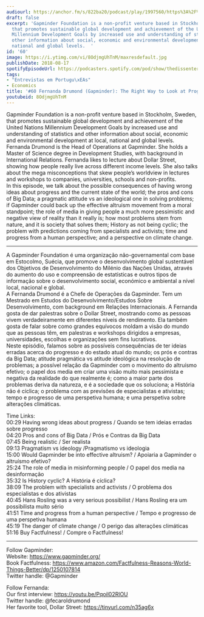 ```yaml
---
audiourl: https://anchor.fm/s/822ba20/podcast/play/1997560/https%3A%2F%2Fd3ctxlq1ktw2nl.cloudfront.net%2Fproduction%2F2018-11-28%2F7651377-44100-2-1780779145e2b.mp3
draft: false
excerpt: 'Gapminder Foundation is a non-profit venture based in Stockholm, Sweden,
  that promotes sustainable global development and achievement of the United Nations
  Millennium Development Goals by increased use and understanding of statistics and
  other information about social, economic and environmental development at local,
  national and global levels.  '
id: '60'
image: https://i.ytimg.com/vi/8OdjmgUhTnM/maxresdefault.jpg
publishDate: 2018-08-17
spotifyEpisodeUrl: https://podcasters.spotify.com/pod/show/thedissenter/episodes/60-Fernanda-Drumond-Gapminder-The-Right-Way-to-Look-at-Progress-e2rf9o
tags:
- "Entrevistas em Portugu\xEAs"
- Economics
title: '#60 Fernanda Drumond (Gapminder): The Right Way to Look at Progress'
youtubeid: 8OdjmgUhTnM
---
```

<div class="timelinks">

Gapminder Foundation is a non-profit venture based in Stockholm, Sweden, that promotes sustainable global development and achievement of the United Nations Millennium Development Goals by increased use and understanding of statistics and other information about social, economic and environmental development at local, national and global levels.  
Fernanda Drumond is the Head of Operations at Gapminder. She holds a Master of Science degree in Development Studies, with background in International Relations. Fernanda likes to lecture about Dollar Street, showing how people really live across different income levels. She also talks about the mega misconceptions that skew people’s worldview in lectures and workshops to companies, universities, schools and non-profits.  
In this episode, we talk about the possible consequences of having wrong ideas about progress and the current state of the world; the pros and cons of Big Data; a pragmatic attitude vs an ideological one in solving problems; if Gapminder could back up the effective altruism movement from a moral standpoint; the role of media in giving people a much more pessimistic and negative view of reality than it really is; how most problems stem from nature, and it is society that solves them; History as not being cyclic; the problem with predictions coming from specialists and activists; time and progress from a human perspective; and a perspective on climate change.   

---

A Gapminder Foundation é uma organização não-governamental com base em Estocolmo, Suécia, que promove o desenvolvimento global sustentável dos Objetivos de Desenvolvimento do Milénio das Nações Unidas, através do aumento do uso e compreensão de estatísticas e outros tipos de informação sobre o desenvolvimento social, económico e ambiental a nível local, nacional e global.  
A Fernanda Drumond é a Chefe de Operações da Gapminder. Tem um Mestrado em Estudos do Desenvolvimento/Estudos Sobre Desenvolvimento, com background em Relações Internacionais. A Fernanda gosta de dar palestras sobre o Dollar Street, mostrando como as pessoas vivem verdadeiramente em diferentes níveis de rendimento. Ela também gosta de falar sobre como grandes equívocos moldam a visão do mundo que as pessoas têm, em palestras e workshops dirigidos a empresas, universidades, escolhas e organizações sem fins lucrativos.  
Neste episódio, falamos sobre as possíveis consequências de ter ideias erradas acerca do progresso e do estado atual do mundo; os prós e contras da Big Data; atitude pragmática vs atitude ideológica na resolução de problemas; a possível relação da Gapminder com o movimento do altruísmo efetivo; o papel dos media em criar uma visão muito mais pessimista e negativa da realidade do que realmente é; como a maior parte dos problemas deriva da natureza, e é a sociedade que os soluciona; a História não é cíclica; o problema com as previsões de especialistas e ativistas; tempo e progresso de uma perspetiva humana; e uma perspetiva sobre alterações climáticas.

Time Links:  
<time>00:29</time> Having wrong ideas about progress / Quando se tem ideias erradas sobre progresso  
<time>04:20</time> Pros and cons of Big Data / Prós e Contras da Big Data    
<time>07:45</time> Being realistic / Ser realista    
<time>09:13</time> Pragmatism vs ideology /Pragmatismo vs ideologia    
<time>15:00</time> Would Gapminder be into effective altruism? / Apoiaria a Gapminder o altruísmo efetivo?    
<time>25:24</time> The role of media in misinforming people / O papel dos media na desinformação    
<time>35:32</time> Is History cyclic? A História é cíclica?    
<time>38:09</time> The problem with specialists and activists / O problema dos especialistas e dos ativistas    
<time>40:45</time> Hans Rosling was a very serious possibilist / Hans Rosling era um possibilista muito sério    
<time>41:51</time> Time and progress from a human perspective / Tempo e progresso de uma perspetiva humana  
<time>45:19</time> The danger of climate change / O perigo das alterações climáticas  
<time>51:16</time> Buy Factfulness! / Compre o Factfulness!


---

Follow Gapminder:  
Website: https://www.gapminder.org/  
Book Factfulness: https://www.amazon.com/Factfulness-Reasons-World-Things-Better/dp/1250107814  
Twitter handle: @Gapminder

Follow Fernanda:  
Our first interview: https://youtu.be/Pqoil02RlOU  
Twitter handle: @fecaroldrumond  
Her favorite tool, Dollar Street: https://tinyurl.com/n35ag6x
</div>

